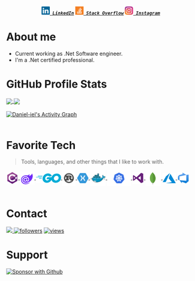 <!--
**Daniel-iel/Daniel-iel** is a ✨ _special_ ✨ repository because its `README.md` (this file) appears on your GitHub profile.

Here are some ideas to get you started:

- 🔭 I’m currently working on ...
- 🌱 I’m currently learning ...
- 👯 I’m looking to collaborate on ...
- 🤔 I’m looking for help with ...
- 💬 Ask me about ...
- 📫 How to reach me: ...
- 😄 Pronouns: ...
- ⚡ Fun fact: ...
-->

<h5 align="center">
  <code><a href="https://www.linkedin.com/in/daniel-oliveira-00689b9b/" title="LinkedIn Profile"><img width="22" src="./img/linkedin.svg"> LinkedIn</a></code>  
  <code><a href="https://stackexchange.com/users/5862653/user6774029" title="Stack Overflow Profile"><img width="22" src="./img/stackoverflow.svg"> Stack Overflow</a></code>
  <code><a href="https://www.instagram.com/danielstrosa/" title="Instagram Profile"><img width="22" src="./img/instagram.svg"> Instagram</a></code>
</h5>

# About me
- Current working as .Net Software engineer.
- I'm a .Net certified professional.

# GitHub Profile Stats
<a href="https://github.com/anuraghazra/github-readme-stats">
  <img height="180em" align="center" src="https://github-readme-stats.vercel.app/api?username=Daniel-iel&theme=nord&repo=github-readme-stats" />
</a>
<a href="https://github.com/anuraghazra/convoychat">
  <img height="180em" align="center" src="https://github-readme-stats.vercel.app/api/top-langs/?username=Daniel-iel&layout=compact&repo=convoychat&langs_count=8&theme=nord" />
</a>
<br>
<br>
<!-- https://github.com/ashutosh00710/github-readme-activity-graph -->
<a href="https://github.com/ashutosh00710/github-readme-activity-graph">
  <img align="center" alt="Daniel-iel's Activity Graph" src="https://activity-graph.herokuapp.com/graph?username=Daniel-iel&bg_color=2e3440&color=728da9&line=969ca7&point=FFFFFF&hide_border=false" />
</a>
<br><br>

# Favorite Tech

> Tools, languages, and other things that I like to work with.

<div>

<a href="#" target="_blank"> 
  <img align="center" src="./img/csharp-original.svg" alt="C#" height="32px" /> 
</a> 

<a href="#" target="_blank"> 
  <img align="center" src="./img/blazor-original.svg" alt="" height="35px" /> 
</a> 

<a href="#" target="_blank"> 
  <img align="center" src="./img/go-flat.svg" alt="" height="25px" /> 
</a>

<a href="#" target="_blank"> 
  <img align="center" src="./img/rust-original.svg" alt="" height="42px" /> 
</a> 

<a href="#" target="_blank"> 
  <img align="center" src="./img/xamarin-original.svg" alt="" height="27px" /> 
</a> 

<a href="#" target="_blank"> 
  <img align="center" src="./img/docker-original.svg" alt="" height="42px" /> 
</a> 

<a href="#" target="_blank"> 
  <img align="center" src="./img/kubernetes-original.svg" alt="" height="42px" /> 
</a> 

<a href="#" target="_blank"> 
  <img align="center" src="./img/visualstudio-original.svg" alt="" height="32px" /> 
</a> 

<a href="#" target="_blank"> 
  <img align="center" src="./img/mongodb-original.svg" alt="" height="42px" /> 
</a> 

<a href="#" target="_blank"> 
  <img align="center" src="./img/azure-original.svg" alt="" height="27px" /> 
</a>

<a href="#" target="_blank"> 
  <img align="center" src="./img/azuredevops-original.svg" alt="" height="32px" /> 
</a>
</div>
<br>

# Contact
<div>
  <a href = "mailto:iel_182@hotmail.com">
    <img src="https://img.shields.io/badge/-Outlook-%23333?style=for-the-badge&logo=outlook&logoColor=white" target="_blank">
  </a>

  <a href="https://github.com/Daniel-iel">
    <img alt="followers" title="Follow me on Github" src="https://img.shields.io/github/followers/Daniel-iel?color=236ad3&labelColor=1155ba&style=for-the-badge&logo=github&label=Follow"/></a>
  
  <a href="#">
    <img alt="views" title="Views" src="https://visitor-badge-reloaded.herokuapp.com/badge?page_id=https://github.com/Daniel-iel&color=7c007c&lcolor=650465&logo=github&style=for-the-badge"/>
  </a>
  
</p>
  
</div>

# Support

  <a href="https://github.com/sponsors/Daniel-iel"><img alt="Sponsor with Github" title="Sponsor with Github" src="https://img.shields.io/badge/-Sponsor-ea4aaa?style=for-the-badge&logo=github&logoColor=white"/></a>

